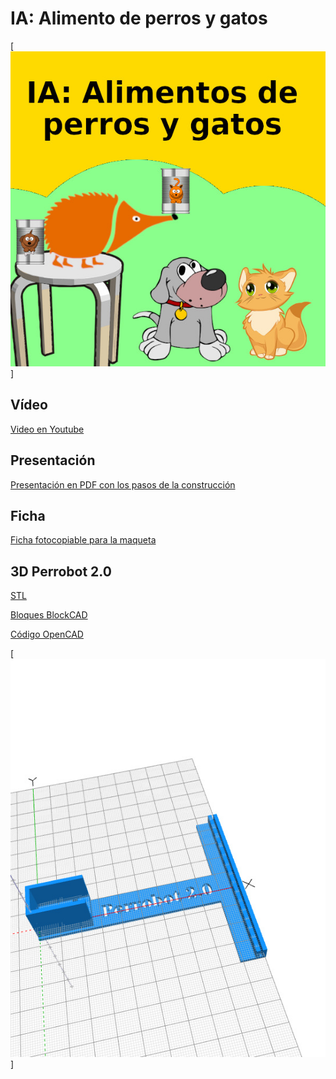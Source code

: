 # IA: Alimento de perros y gatos
[![IA: Alimento de perros y gatos](https://github.com/lobotic/Proyectitos/blob/master/Echidna/IA_Perro_Gato/IA_Pero_Gato.jpg)]

## Vídeo
[Video en Youtube](https://www.youtube.com/watch?v=cfjouotJt2o)

## Presentación
[Presentación en PDF con los pasos de la construcción](https://github.com/lobotic/Proyectitos/blob/master/Echidna/IA_Perro_Gato/IA-Perro-Gato.pdf)

## Ficha
[Ficha fotocopiable para la maqueta](https://github.com/lobotic/Proyectitos/blob/master/Echidna/IA_Perro_Gato/Ficha_Perro_Gato.pdf)

## 3D Perrobot 2.0
[STL](https://github.com/lobotic/Proyectitos/blob/master/Echidna/IA_Perro_Gato/Perrobot20.stl)

[Bloques BlockCAD](https://github.com/lobotic/Proyectitos/blob/master/Echidna/IA_Perro_Gato/Perrobot20.xml)

[Código OpenCAD](https://github.com/lobotic/Proyectitos/blob/master/Echidna/IA_Perro_Gato/Perrobot20.scad)

[![Perrobot 2.0](https://github.com/lobotic/Proyectitos/blob/master/Echidna/IA_Perro_Gato/Perrobot20.jpg)]
